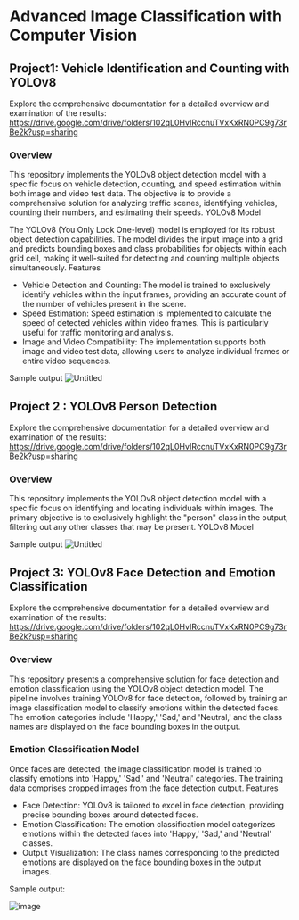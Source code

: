 # Advanced Image Classification with Computer Vision

## Project1: Vehicle Identification and Counting with YOLOv8
Explore the comprehensive documentation for a detailed overview and examination of the results: https://drive.google.com/drive/folders/102qL0HvIRccnuTVxKxRN0PC9g73rBe2k?usp=sharing

### Overview
This repository implements the YOLOv8 object detection model with a specific focus on vehicle detection, counting, and speed estimation within both image and video test data. The objective is to provide a comprehensive solution for analyzing traffic scenes, identifying vehicles, counting their numbers, and estimating their speeds.
YOLOv8 Model

The YOLOv8 (You Only Look One-level) model is employed for its robust object detection capabilities. The model divides the input image into a grid and predicts bounding boxes and class probabilities for objects within each grid cell, making it well-suited for detecting and counting multiple objects simultaneously.
Features
- Vehicle Detection and Counting: The model is trained to exclusively identify vehicles within the input frames, providing an accurate count of the number of vehicles present in the scene.
- Speed Estimation: Speed estimation is implemented to calculate the speed of detected vehicles within video frames. This is particularly useful for traffic monitoring and analysis.
- Image and Video Compatibility: The implementation supports both image and video test data, allowing users to analyze individual frames or entire video sequences.

Sample output
![Untitled](https://github.com/rkstu/Computer_vision/assets/93584728/eb9f6f33-8385-4df3-a4ac-f16d0260e37a)


## Project 2 : YOLOv8 Person Detection
Explore the comprehensive documentation for a detailed overview and examination of the results: https://drive.google.com/drive/folders/102qL0HvIRccnuTVxKxRN0PC9g73rBe2k?usp=sharing

### Overview
This repository implements the YOLOv8 object detection model with a specific focus on identifying and locating individuals within images. The primary objective is to exclusively highlight the "person" class in the output, filtering out any other classes that may be present.
YOLOv8 Model

Sample output
![Untitled](https://github.com/rkstu/Computer_vision/assets/93584728/76d5251a-c539-46af-b0b0-75b55443412b)


## Project 3: YOLOv8 Face Detection and Emotion Classification
Explore the comprehensive documentation for a detailed overview and examination of the results: https://drive.google.com/drive/folders/102qL0HvIRccnuTVxKxRN0PC9g73rBe2k?usp=sharing

### Overview
This repository presents a comprehensive solution for face detection and emotion classification using the YOLOv8 object detection model. The pipeline involves training YOLOv8 for face detection, followed by training an image classification model to classify emotions within the detected faces. The emotion categories include 'Happy,' 'Sad,' and 'Neutral,' and the class names are displayed on the face bounding boxes in the output.

### Emotion Classification Model
Once faces are detected, the image classification model is trained to classify emotions into 'Happy,' 'Sad,' and 'Neutral' categories. The training data comprises cropped images from the face detection output.
Features
- Face Detection: YOLOv8 is tailored to excel in face detection, providing precise bounding boxes around detected faces.
- Emotion Classification: The emotion classification model categorizes emotions within the detected faces into 'Happy,' 'Sad,' and 'Neutral' classes.
- Output Visualization: The class names corresponding to the predicted emotions are displayed on the face bounding boxes in the output images.

Sample output:

![image](https://github.com/rkstu/Computer_vision/assets/93584728/2385147f-a731-4611-a009-65f3c98a40ca)
